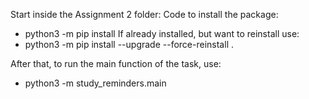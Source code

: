 Start inside the Assignment 2 folder: 
Code to install the package: 
- python3 -m pip install
If already installed, but want to reinstall use: 
- python3 -m pip install --upgrade --force-reinstall .

After that, to run the main function of the task, use:
- python3 -m study_reminders.main
